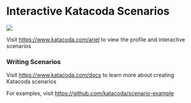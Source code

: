 # Interactive Katacoda Scenarios

[![](http://shields.katacoda.com/katacoda/ariel/count.svg)](https://www.katacoda.com/ariel "Get your profile on Katacoda.com")

Visit https://www.katacoda.com/ariel to view the profile and interactive scenarios

### Writing Scenarios
Visit https://www.katacoda.com/docs to learn more about creating Katacoda scenarios

For examples, visit https://github.com/katacoda/scenario-example
